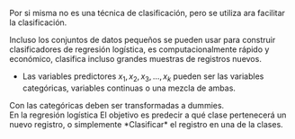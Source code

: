 Por si misma no es una técnica de clasificación, pero se utiliza ara facilitar la clasificación.
<div class="tipBox"> 
Incluso los conjuntos de datos pequeños se pueden usar para construir clasificadores de regresión logística, es computacionalmente rápido y económico, clasifica incluso grandes muestras de registros nuevos.
</div>

- Las variables predictores $x_1,x_2,x_3,...,x_k$ pueden ser las variables categóricas, variables continuas o una mezcla de ambas.
<div class="mainBox">
Con las categóricas deben ser transformadas a dummies.
</div>
En la regresión logística El objetivo es predecir a qué clase pertenecerá un nuevo registro, o simplemente *Clasificar* el registro en una de la clases.

